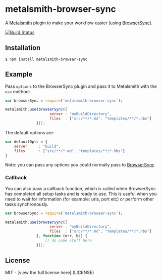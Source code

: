 # metalsmith-browser-sync
A [Metalsmith](https://github.com/segmentio/metalsmith) plugin to make your workflow easier (using [BrowserSync](https://github.com/BrowserSync/browser-sync)).

[![Build Status][travis-image]][travis-url]

## Installation

    $ npm install metalsmith-browser-sync

## Example

  Pass `options` to the BrowserSync plugin and pass it to Metalsmith with the `use` method:

```js
var browserSync = require('metalsmith-browser-sync');

metalsmith.use(browserSync({
                    server : "myBuildDirectory",
                    files  : ["src/**/*.md", "templates/**/*.hbs"]
              }));
```

The default options are:

```js
var defaultOpts = {
    server     : "build",
    files      : ["src/**/*.md", "templates/**/*.hbs"]
}
```

Note: you can pass any options you could normally pass to [BrowserSync](https://github.com/BrowserSync/browser-sync)

### Callback 

You can also pass a callback function, which is called when BrowserSync has completed all setup tasks and is ready to use.
This is useful when you need to wait for information (for example: urls, port etc) or perform other tasks synchronously.

```js
var browserSync = require('metalsmith-browser-sync');

metalsmith.use(browserSync({
                    server : "myBuildDirectory",
                    files  : ["src/**/*.md", "templates/**/*.hbs"]
              }, function (err, bs) {
                  // do some stuff here
              }));
```

## License
MIT - [view the full license here] (LICENSE)

[travis-url]: https://travis-ci.org/mdvorscak/metalsmith-browser-sync
[travis-image]: https://travis-ci.org/mdvorscak/metalsmith-browser-sync.svg?branch=master
